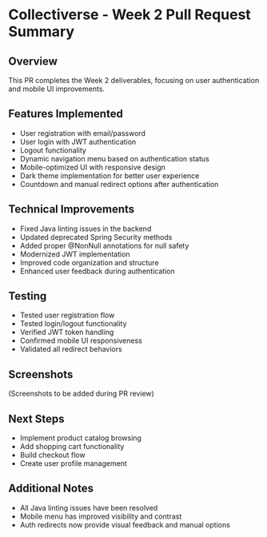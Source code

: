 # Collectiverse - Week 2 Pull Request Summary

## Overview

This PR completes the Week 2 deliverables, focusing on user authentication and mobile UI improvements.

## Features Implemented

- User registration with email/password
- User login with JWT authentication
- Logout functionality
- Dynamic navigation menu based on authentication status
- Mobile-optimized UI with responsive design
- Dark theme implementation for better user experience
- Countdown and manual redirect options after authentication

## Technical Improvements

- Fixed Java linting issues in the backend
- Updated deprecated Spring Security methods
- Added proper @NonNull annotations for null safety
- Modernized JWT implementation
- Improved code organization and structure
- Enhanced user feedback during authentication

## Testing

- Tested user registration flow
- Tested login/logout functionality
- Verified JWT token handling
- Confirmed mobile UI responsiveness
- Validated all redirect behaviors

## Screenshots

(Screenshots to be added during PR review)

## Next Steps

- Implement product catalog browsing
- Add shopping cart functionality
- Build checkout flow
- Create user profile management

## Additional Notes

- All Java linting issues have been resolved
- Mobile menu has improved visibility and contrast
- Auth redirects now provide visual feedback and manual options
